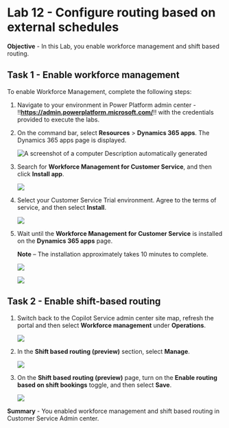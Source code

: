 # Lab 12 - Configure routing based on external schedules

**Objective** - In this Lab, you enable workforce management and shift based routing.

## Task 1 - Enable workforce management

To enable Workforce Management, complete the following steps:

1. Navigate to your environment in Power Platform admin
    center - !!**https://admin.powerplatform.microsoft.com/**!! with the
    credentials provided to execute the labs.

2. On the command bar, select **Resources** \> **Dynamics 365 apps**.
    The Dynamics 365 apps page is displayed.

    ![A screenshot of a computer Description automatically generated](./media/media13/image1.png)

3. Search for **Workforce Management for Customer Service**, and then
    click **Install app**.

    ![](./media/media13/image2.png)

4. Select your Customer Service Trial environment. Agree to the terms of service, and
    then select **Install**.

    ![](./media/media13/image3.png)

5. Wait until the **Workforce Management for Customer Service** is installed on the **Dynamics 365 apps** page.

    **Note** – The installation approximately takes 10 minutes to complete.

    ![](./media/media13/image4.png)

    ![](./media/media13/image5.png)

## Task 2 - Enable shift-based routing

1.  Switch back to the Copilot Service admin center site map, refresh the portal and then select **Workforce
    management** under **Operations**.

    ![](./media/media13/image6.png)

2.  In the **Shift based routing (preview)** section, select **Manage**.

    ![](./media/media13/image7.png)

3.  On the **Shift based routing (preview)** page, turn on the **Enable
    routing based on shift bookings** toggle, and then select **Save**.

    ![](./media/media13/image8.png)


**Summary** - You enabled workforce management and shift based routing in Customer Service Admin center.
